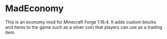 # MadEconomy
This is an economy mod for Minecraft Forge 1.16.4. It adds custom blocks and items to the game such as a silver coin that players can use as a trading item.

